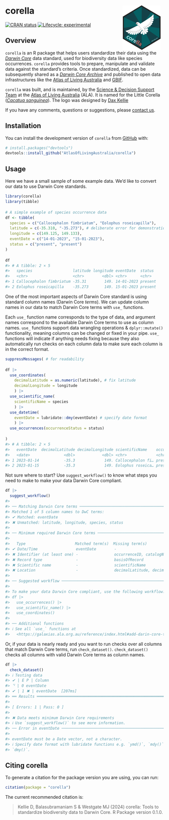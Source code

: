 
<!-- README.md is generated from README.Rmd. Please edit that file -->

# corella <img src="man/figures/corella-logo.png" align="right" style="margin: 0px 10px 0px 10px;" alt="" width="120"/><br>

<!-- badges: start -->

[![CRAN
status](https://www.r-pkg.org/badges/version/corella)](https://CRAN.R-project.org/package=corella)
[![Lifecycle:
experimental](https://img.shields.io/badge/lifecycle-experimental-orange.svg)](https://lifecycle.r-lib.org/articles/stages.html#experimental)
<!-- badges: end -->

## Overview

`corella` is an R package that helps users standardize their data using
the [*Darwin Core*](https://dwc.tdwg.org) data standard, used for
biodiversity data like species occurrences. `corella` provides tools to
prepare, manipulate and validate data against the standard’s criteria.
Once standardized, data can be subsequently shared as a [*Darwin Core
Archive*](https://ipt.gbif.org/manual/en/ipt/latest/dwca-guide#what-is-darwin-core-archive-dwc-a)
and published to open data infrastructures like the [Atlas of Living
Australia](https://www.ala.org.au) and [GBIF](https://www.gbif.org/).

`corella` was built, and is maintained, by the [Science & Decision
Support Team](https://labs.ala.org.au) at the [Atlas of Living
Australia](https://www.ala.org.au) (ALA). It is named for the Little
Corella ([*Cacatua
sanguinea*](https://bie.ala.org.au/species/https%3A//biodiversity.org.au/afd/taxa/34b31e86-7ade-4cba-960f-82a6ae586206)).
The logo was designed by [Dax Kellie](https://daxkellie.com/)

If you have any comments, questions or suggestions, please [contact
us](mailto:support@ala.org.au).

## Installation

You can install the development version of `corella` from
[GitHub](https://github.com/) with:

``` r
# install.packages("devtools")
devtools::install_github("AtlasOfLivingAustralia/corella")
```

## Usage

Here we have a small sample of some example data. We’d like to convert
our data to use Darwin Core standards.

``` r
library(corella)
library(tibble)

# A simple example of species occurrence data
df <- tibble(
  species = c("Callocephalon fimbriatum", "Eolophus roseicapilla"),
  latitude = c(-35.310, "-35.273"), # deliberate error for demonstration purposes
  longitude = c(149.125, 149.133),
  eventDate = c("14-01-2023", "15-01-2023"),
  status = c("present", "present")
)

df
#> # A tibble: 2 × 5
#>   species                  latitude longitude eventDate  status 
#>   <chr>                    <chr>        <dbl> <chr>      <chr>  
#> 1 Callocephalon fimbriatum -35.31        149. 14-01-2023 present
#> 2 Eolophus roseicapilla    -35.273       149. 15-01-2023 present
```

One of the most important aspects of Darwin Core standard is using
standard column names (Darwin Core *terms*). We can update column names
in our data to match Darwin Core terms with `use_` functions.

Each `use_` function name corresponds to the type of data, and argument
names correspond to the available Darwin Core terms to use as column
names. `use_` functions support data wrangling operations &
`dplyr::mutate()` functionality, meaning columns can be changed or fixed
in your pipe. `use_` functions will indicate if anything needs fixing
because they also automatically run checks on each column data to make
sure each column is in the correct format.

``` r
suppressMessages( # for readability

df |>
  use_coordinates(
    decimalLatitude = as.numeric(latitude), # fix latitude
    decimalLongitude = longitude
    ) |>
  use_scientific_name(
    scientificName = species
    ) |>
  use_datetime(
    eventDate = lubridate::dmy(eventDate) # specify date format
    ) |>
  use_occurrences(occurrenceStatus = status)

)
#> # A tibble: 2 × 5
#>   eventDate  decimalLatitude decimalLongitude scientificName    occurrenceStatus
#>   <date>               <dbl>            <dbl> <chr>             <chr>           
#> 1 2023-01-14           -35.3             149. Callocephalon fi… present         
#> 2 2023-01-15           -35.3             149. Eolophus roseica… present
```

Not sure where to start? Use `suggest_workflow()` to know what steps you
need to make to make your data Darwin Core compliant.

``` r
df |> 
  suggest_workflow()
#> 
#> ── Matching Darwin Core terms ──────────────────────────────────────────────────
#> Matched 1 of 5 column names to DwC terms:
#> ✔ Matched: eventDate
#> ✖ Unmatched: latitude, longitude, species, status
#> 
#> ── Minimum required Darwin Core terms ──────────────────────────────────────────
#> 
#>   Type                      Matched term(s)  Missing term(s)                                                                
#> ✔ Date/Time                 eventDate        -                                                                               
#> ✖ Identifier (at least one) -                occurrenceID, catalogNumber, recordNumber                                       
#> ✖ Record type               -                basisOfRecord                                                                   
#> ✖ Scientific name           -                scientificName                                                                  
#> ✖ Location                  -                decimalLatitude, decimalLongitude, geodeticDatum, coordinateUncertaintyInMeters
#> 
#> ── Suggested workflow ──────────────────────────────────────────────────────────
#> 
#> To make your data Darwin Core compliant, use the following workflow:
#> df |>
#>   use_occurrences() |>
#>   use_scientific_name() |>
#>   use_coordinates()
#> 
#> ── Additional functions
#> ℹ See all `use_` functions at
#>   <https://galaxias.ala.org.au/reference/index.html#add-darin-core-terms>
```

Or, if your data is nearly ready and you want to run checks over all
columns that match Darwin Core terms, run `check_dataset()`.
`check_dataset()` checks all columns with valid Darwin Core terms as
column names.

``` r
df |>
  check_dataset()
#> ℹ Testing data
#> ✔ | E P | Column
#> ⠙ | 0 eventDate
#> ✔ | 1 ✖ | eventDate  [207ms]
#> ══ Results ═════════════════════════════════════════════════════════════════════
#> 
#> [ Errors: 1 | Pass: 0 ]
#> 
#> ✖ Data meets minimum Darwin Core requirements
#> ℹ Use `suggest_workflow()` to see more information.
#> ── Error in eventDate ──────────────────────────────────────────────────────────
#> 
#> eventDate must be a Date vector, not a character.
#> ℹ Specify date format with lubridate functions e.g. `ymd()`, `mdy()`, or
#> `dmy()`.
```

## Citing corella

To generate a citation for the package version you are using, you can
run:

``` r
citation(package = "corella")
```

The current recommended citation is:

> Kellie D, Balasubramaniam S & Westgate MJ (2024) corella: Tools to
> standardize biodiversity data to Darwin Core. R Package version 0.1.0.
